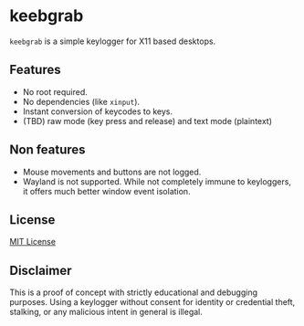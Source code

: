 # keebgrab

`keebgrab` is a simple keylogger for X11 based desktops.

## Features

* No root required.
* No dependencies (like `xinput`).
* Instant conversion of keycodes to keys.
* (TBD) raw mode (key press and release) and text mode (plaintext)

## Non features

* Mouse movements and buttons are not logged.
* Wayland is not supported. While not completely immune to keyloggers, it offers much better window event isolation.

## License

[MIT License](./LICENSE)

## Disclaimer

This is a proof of concept with strictly educational and debugging purposes. Using a keylogger without consent for identity or credential theft, stalking, or any malicious intent in general is illegal.